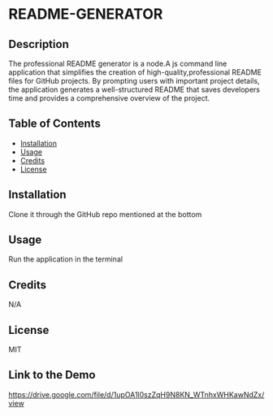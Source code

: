 # README-GENERATOR

## Description

The professional README generator is a node.A js command line application that simplifies the creation of high-quality,professional README files for GitHub projects. 
By prompting users with important project details, the application generates a well-structured README that saves developers time and provides a comprehensive overview of the project.

## Table of Contents

- [Installation](#installation)
- [Usage](#usage)
- [Credits](#credits)
- [License](#license)

## Installation

Clone it through the GitHub repo mentioned at the bottom

## Usage

Run the application in the terminal

## Credits

N/A

## License

MIT

## Link to the Demo

https://drive.google.com/file/d/1upOA1l0szZqH9N8KN_WTnhxWHKawNdZx/view

